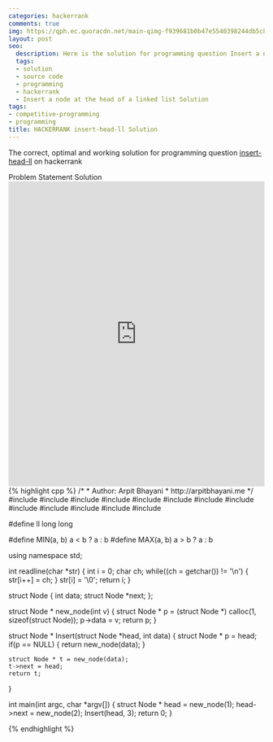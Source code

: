 ```yaml
---
categories: hackerrank
comments: true
img: https://qph.ec.quoracdn.net/main-qimg-f939681b0b47e5540398244db5c8966f?convert_to_webp=true
layout: post
seo:
  description: Here is the solution for programming question Insert a node at the head of a linked list on hackerrank
  tags:
  - solution
  - source code
  - programming
  - hackerrank
  - Insert a node at the head of a linked list Solution
tags:
- competitive-programming
- programming
title: HACKERRANK insert-head-ll Solution
---
```

The correct, optimal and working solution for programming question [insert-head-ll](https://www.hackerrank.com/challenges/insert-a-node-at-the-head-of-a-linked-list) on hackerrank

<div class="ui secondary pointing large menu">
  <a class="grey item" data-tab="problem-statement">
    Problem Statement
  </a>
  <a class="active item grey" data-tab="solution">
    Solution
  </a>
</div>
<div class="ui bottom attached tab" data-tab="problem-statement">
    <iframe src="https://www.hackerrank.com/challenges/insert-a-node-at-the-head-of-a-linked-list" width="100%" height="600px" style="overflow: scroll; border: none;"></iframe>
</div>
<div class="ui bottom attached active tab" data-tab="solution">
{% highlight cpp %}
/*
 *  Author: Arpit Bhayani
 *  http://arpitbhayani.me
 */
#include <cmath>
#include <cstdio>
#include <cstdlib>
#include <climits>
#include <deque>
#include <iostream>
#include <list>
#include <limits>
#include <map>
#include <queue>
#include <set>
#include <stack>
#include <vector>

#define ll long long

#define MIN(a, b) a < b ? a : b
#define MAX(a, b) a > b ? a : b

using namespace std;

int readline(char *str) {
    int i = 0;
    char ch;
    while((ch = getchar()) != '\n') {
        str[i++] = ch;
    }
    str[i] = '\0';
    return i;
}

struct Node {
    int data;
    struct Node *next;
};

struct Node * new_node(int v) {
    struct Node * p = (struct Node *) calloc(1, sizeof(struct Node));
    p->data = v;
    return p;
}

struct Node * Insert(struct Node *head, int data) {
    struct Node * p = head;
    if(p == NULL) {
        return new_node(data);
    }

    struct Node * t = new_node(data);
    t->next = head;
    return t;
}

int main(int argc, char *argv[]) {
    struct Node * head = new_node(1);
    head->next = new_node(2);
    Insert(head, 3);
    return 0;
}

{% endhighlight %}
</div>
